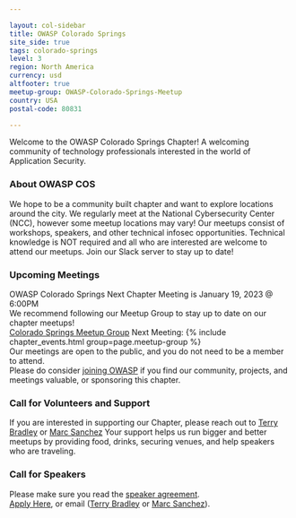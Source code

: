 ```yaml
---

layout: col-sidebar
title: OWASP Colorado Springs
site_side: true
tags: colorado-springs
level: 3
region: North America
currency: usd
altfooter: true
meetup-group: OWASP-Colorado-Springs-Meetup
country: USA
postal-code: 80831

---
```

Welcome to the OWASP Colorado Springs Chapter! A welcoming community of technology professionals interested in the world of Application Security.

### About OWASP COS
We hope to be a community built chapter and want to explore locations around the city. We regularly meet at the National Cybersecurity Center (NCC), 
however some meetup locations may vary! Our meetups consist of workshops, speakers, and other technical infosec opportunities.
Technical knowledge is NOT required and all who are interested are welcome to attend our meetups. Join our Slack server to stay up to date!

### Upcoming Meetings
OWASP Colorado Springs Next Chapter Meeting is January 19, 2023 @ 6:00PM <br>
We recommend following our Meetup Group to stay up to date on our chapter meetups! <br>
[Colorado Springs Meetup Group](https://www.meetup.com/OWASP-Colorado-Springs-Meetup/)
Next Meeting:
{% include chapter_events.html group=page.meetup-group %} <br>
Our meetings are open to the public, and you do not need to be a member to attend. <br>
Please do consider [joining OWASP](https://owasp.org/membership/) if you find our community, projects, and meetings valuable, or sponsoring this chapter.

### Call for Volunteers and Support
If you are interested in supporting our Chapter, please reach out to [Terry Bradley](mailto:terry.bradley@owasp.org) or [Marc Sanchez](mailto:marc.sanchez@owasp.org)
Your support helps us run bigger and better meetups by providing food, drinks, securing venues, and help speakers who are traveling.

### Call for Speakers
Please make sure you read the [speaker agreement](https://owasp.org/www-policy/). <br>
[Apply Here](https://forms.gle/cUM6TbWFmgDPCgaE8), or email ([Terry Bradley](mailto:terry.bradley@owasp.org) or [Marc Sanchez](mailto:marc.sanchez@owasp.org)).
